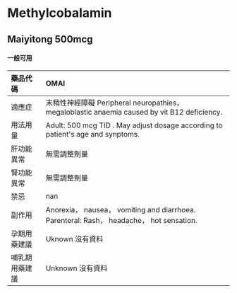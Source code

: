 # Methylcobalamin

## Maiyitong 500mcg

#### 一般可用

| 藥品代碼       | OMAI                                                                                         |
|:---------------|:---------------------------------------------------------------------------------------------|
| 適應症         | 末稍性神經障礙 Peripheral neuropathies， megaloblastic anaemia caused by vit B12 deficiency. |
| 用法用量       | Adult: 500 mcg TID . May adjust dosage according to patient's age and synptoms.              |
| 肝功能異常     | 無需調整劑量                                                                                 |
| 腎功能異常     | 無需調整劑量                                                                                 |
| 禁忌           | nan                                                                                          |
| 副作用         | Anorexia， nausea， vomiting and diarrhoea. Parenteral: Rash， headache， hot sensation.     |
| 孕期用藥建議   | Uknown 沒有資料                                                                              |
| 哺乳期用藥建議 | Unknown 沒有資料                                                                             |

